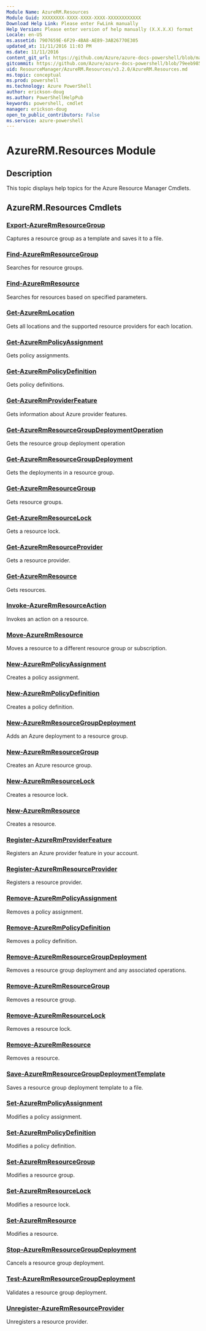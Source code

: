 ```yaml
---
Module Name: AzureRM.Resources
Module Guid: XXXXXXXX-XXXX-XXXX-XXXX-XXXXXXXXXXXX
Download Help Link: Please enter FwLink manually
Help Version: Please enter version of help manually (X.X.X.X) format
Locale: en-US
ms.assetid: 7907659E-6F29-4BA8-AE89-3AB26770E305
updated_at: 11/11/2016 11:03 PM
ms.date: 11/11/2016
content_git_url: https://github.com/Azure/azure-docs-powershell/blob/master/azureps-cmdlets-docs/ResourceManager/AzureRM.Resources/v3.2.0/AzureRM.Resources.md
gitcommit: https://github.com/Azure/azure-docs-powershell/blob/79eeb985ea480979357fb4695832a0c3d29a48bf/azureps-cmdlets-docs/ResourceManager/AzureRM.Resources/v3.2.0/AzureRM.Resources.md
uid: ResourceManager/AzureRM.Resources/v3.2.0/AzureRM.Resources.md
ms.topic: conceptual
ms.prod: powershell
ms.technology: Azure PowerShell
author: erickson-doug
ms.author: PowerShellHelpPub
keywords: powershell, cmdlet
manager: erickson-doug
open_to_public_contributors: False
ms.service: azure-powershell
---
```


# AzureRM.Resources Module
## Description
This topic displays help topics for the Azure Resource Manager Cmdlets.

## AzureRM.Resources Cmdlets
### [Export-AzureRmResourceGroup](./Export-AzureRmResourceGroup.md)
Captures a resource group as a template and saves it to a file.


### [Find-AzureRmResourceGroup](./Find-AzureRmResourceGroup.md)
Searches for resource groups.


### [Find-AzureRmResource](./Find-AzureRmResource.md)
Searches for resources based on specified parameters.


### [Get-AzureRmLocation](./Get-AzureRmLocation.md)
Gets all locations and the supported resource providers for each location.


### [Get-AzureRmPolicyAssignment](./Get-AzureRmPolicyAssignment.md)
Gets policy assignments.


### [Get-AzureRmPolicyDefinition](./Get-AzureRmPolicyDefinition.md)
Gets policy definitions.


### [Get-AzureRmProviderFeature](./Get-AzureRmProviderFeature.md)
Gets information about Azure provider features.


### [Get-AzureRmResourceGroupDeploymentOperation](./Get-AzureRmResourceGroupDeploymentOperation.md)
Gets the resource group deployment operation


### [Get-AzureRmResourceGroupDeployment](./Get-AzureRmResourceGroupDeployment.md)
Gets the deployments in a resource group.


### [Get-AzureRmResourceGroup](./Get-AzureRmResourceGroup.md)
Gets resource groups.


### [Get-AzureRmResourceLock](./Get-AzureRmResourceLock.md)
Gets a resource lock.


### [Get-AzureRmResourceProvider](./Get-AzureRmResourceProvider.md)
Gets a resource provider.


### [Get-AzureRmResource](./Get-AzureRmResource.md)
Gets resources.


### [Invoke-AzureRmResourceAction](./Invoke-AzureRmResourceAction.md)
Invokes an action on a resource.


### [Move-AzureRmResource](./Move-AzureRmResource.md)
Moves a resource to a different resource group or subscription.


### [New-AzureRmPolicyAssignment](./New-AzureRmPolicyAssignment.md)
Creates a policy assignment.


### [New-AzureRmPolicyDefinition](./New-AzureRmPolicyDefinition.md)
Creates a policy definition.


### [New-AzureRmResourceGroupDeployment](./New-AzureRmResourceGroupDeployment.md)
Adds an Azure deployment to a resource group.


### [New-AzureRmResourceGroup](./New-AzureRmResourceGroup.md)
Creates an Azure resource group.


### [New-AzureRmResourceLock](./New-AzureRmResourceLock.md)
Creates a resource lock.


### [New-AzureRmResource](./New-AzureRmResource.md)
Creates a resource.


### [Register-AzureRmProviderFeature](./Register-AzureRmProviderFeature.md)
Registers an Azure provider feature in your account.


### [Register-AzureRmResourceProvider](./Register-AzureRmResourceProvider.md)
Registers a resource provider.


### [Remove-AzureRmPolicyAssignment](./Remove-AzureRmPolicyAssignment.md)
Removes a policy assignment.


### [Remove-AzureRmPolicyDefinition](./Remove-AzureRmPolicyDefinition.md)
Removes a policy definition.


### [Remove-AzureRmResourceGroupDeployment](./Remove-AzureRmResourceGroupDeployment.md)
Removes a resource group deployment and any associated operations.


### [Remove-AzureRmResourceGroup](./Remove-AzureRmResourceGroup.md)
Removes a resource group.


### [Remove-AzureRmResourceLock](./Remove-AzureRmResourceLock.md)
Removes a resource lock.


### [Remove-AzureRmResource](./Remove-AzureRmResource.md)
Removes a resource.


### [Save-AzureRmResourceGroupDeploymentTemplate](./Save-AzureRmResourceGroupDeploymentTemplate.md)
Saves a resource group deployment template to a file.


### [Set-AzureRmPolicyAssignment](./Set-AzureRmPolicyAssignment.md)
Modifies a policy assignment.


### [Set-AzureRmPolicyDefinition](./Set-AzureRmPolicyDefinition.md)
Modifies a policy definition.


### [Set-AzureRmResourceGroup](./Set-AzureRmResourceGroup.md)
Modifies a resource group.


### [Set-AzureRmResourceLock](./Set-AzureRmResourceLock.md)
Modifies a resource lock.


### [Set-AzureRmResource](./Set-AzureRmResource.md)
Modifies a resource.


### [Stop-AzureRmResourceGroupDeployment](./Stop-AzureRmResourceGroupDeployment.md)
Cancels a resource group deployment.


### [Test-AzureRmResourceGroupDeployment](./Test-AzureRmResourceGroupDeployment.md)
Validates a resource group deployment.


### [Unregister-AzureRmResourceProvider](./Unregister-AzureRmResourceProvider.md)
Unregisters a resource provider.



